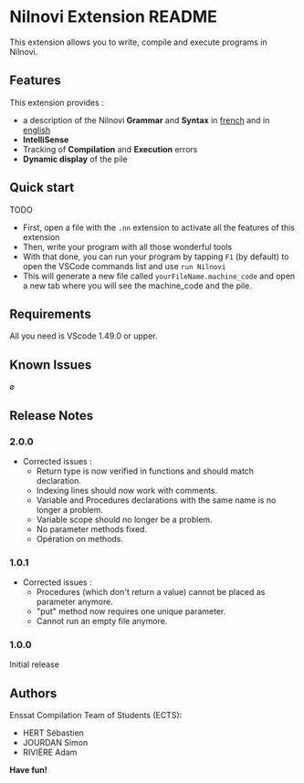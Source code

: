 # **Nilnovi Extension README**

This extension allows you to write, compile and execute programs in Nilnovi.

## **Features**

This extension provides :
- a description of the Nilnovi **Grammar** and **Syntax** in [french](./doc/Nilnovi-Documentation-Fr.MD) and in [english](./doc/Nilnovi-Documentation.MD)
- **IntelliSense**
- Tracking of **Compilation** and **Execution** errors
- **Dynamic display** of the pile

## **Quick start**

TODO

* First, open a file with the ```.nn``` extension to activate all the features of this extension
* Then, write your program with all those wonderful tools
* With that done, you can run your program by tapping ```F1``` (by default) to open the VSCode commands list and use ```run Nilnovi```
* This will generate a new file called ```yourFileName.machine_code``` and open a new tab where you will see the machine_code and the pile.

## **Requirements**

All you need is VScode 1.49.0 or upper.

## **Known Issues**

ø

## **Release Notes**



### **2.0.0**

- Corrected issues :
  - Return type is now verified in functions and should match declaration.
  - Indexing lines should now work with comments.
  - Variable and Procedures declarations with the same name is no longer a problem.
  - Variable scope should no longer be a problem.
  - No parameter methods fixed.
  - Opération on methods.


### **1.0.1**

 - Corrected issues :
	- Procedures (which don't return a value) cannot be placed as parameter anymore.
	- "put" method now requires one unique parameter.
	- Cannot run an empty file anymore.

### **1.0.0**

Initial release



## **Authors**

Enssat Compilation Team of Students (ECTS):
- HERT Sébastien
- JOURDAN Simon
- RIVIÈRE Adam

**Have fun!**
